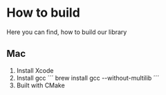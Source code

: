 # How to build
Here you can find, how to build our library

## Mac

1. Install Xcode
2. Install gcc
´´´
brew install gcc --without-multilib
´´´
3. Built with CMake